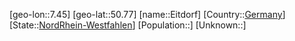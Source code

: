 ﻿---
location: [50.77,7.45]
type: City
tags:
- geo/City


SpocWebEntityId: 30012
isDeleted: false
confidential: public

---
[geo-lon::7.45]
[geo-lat::50.77]
[name::Eitdorf]
[Country::[Germany](geo/Continent/Europe/Germany.md)]
[State::[NordRhein-Westfahlen](NordRhein-Westfahlen)]
[Population::]
[Unknown::]

